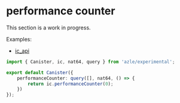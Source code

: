# performance counter

This section is a work in progress.

Examples:

-   [ic_api](https://github.com/demergent-labs/azle/tree/main/examples/ic_api)

```typescript
import { Canister, ic, nat64, query } from 'azle/experimental';

export default Canister({
    performanceCounter: query([], nat64, () => {
        return ic.performanceCounter(0);
    })
});
```
